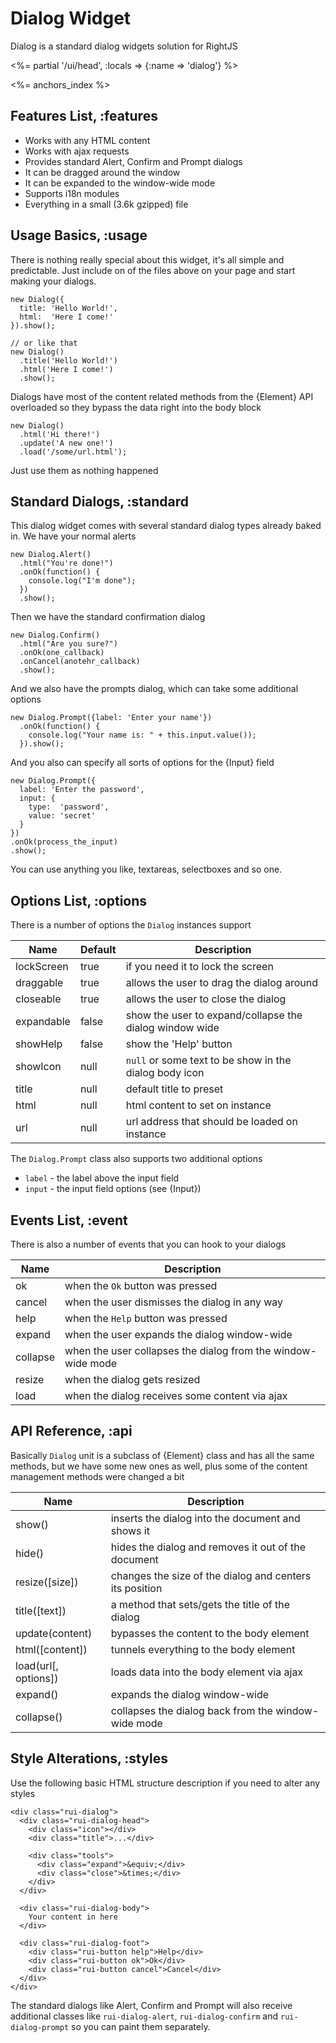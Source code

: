 # Dialog Widget

Dialog is a standard dialog widgets solution for RightJS

<%= partial '/ui/head', :locals => {:name => 'dialog'} %>

<%= anchors_index %>


## Features List, :features

* Works with any HTML content
* Works with ajax requests
* Provides standard Alert, Confirm and Prompt dialogs
* It can be dragged around the window
* It can be expanded to the window-wide mode
* Supports i18n modules
* Everything in a small (3.6k gzipped) file


## Usage Basics, :usage

There is nothing really special about this widget, it's all simple and
predictable. Just include on of the files above on your page and start making
your dialogs.

    new Dialog({
      title: 'Hello World!',
      html:  'Here I come!'
    }).show();

    // or like that
    new Dialog()
      .title('Hello World!')
      .html('Here I come!')
      .show();

Dialogs have most of the content related methods from the {Element} API
overloaded so they bypass the data right into the body block

    new Dialog()
      .html('Hi there!')
      .update('A new one!')
      .load('/some/url.html');

Just use them as nothing happened


## Standard Dialogs, :standard

This dialog widget comes with several standard dialog types already baked in.
We have your normal alerts

    new Dialog.Alert()
      .html("You're done!")
      .onOk(function() {
        console.log("I'm done");
      })
      .show();

Then we have the standard confirmation dialog

    new Dialog.Confirm()
      .html("Are you sure?")
      .onOk(one_callback)
      .onCancel(anotehr_callback)
      .show();

And we also have the prompts dialog, which can take some additional options

    new Dialog.Prompt({label: 'Enter your name'})
      .onOk(function() {
        console.log("Your name is: " + this.input.value());
      }).show();

And you also can specify all sorts of options for the {Input} field

    new Dialog.Prompt({
      label: 'Enter the password',
      input: {
        type:  'password',
        value: 'secret'
      }
    })
    .onOk(process_the_input)
    .show();

You can use anything you like, textareas, selectboxes and so one.


## Options List, :options

There is a number of options the `Dialog` instances support

Name       | Default | Description
-----------|-------|---------------------------------------------------------
lockScreen | true  | if you need it to lock the screen
draggable  | true  | allows the user to drag the dialog around
closeable  | true  | allows the user to close the dialog
expandable | false | show the user to expand/collapse the dialog window wide
showHelp   | false | show the 'Help' button
showIcon   | null  | `null` or some text to be show in the dialog body icon
title      | null  | default title to preset
html       | null  | html content to set on instance
url        | null  | url address that should be loaded on instance

The `Dialog.Prompt` class also supports two additional options

* `label` - the label above the input field
* `input` - the input field options (see {Input})


## Events List, :event

There is also a number of events that you can hook to your dialogs

Name     | Description
---------|---------------------------------------------------
ok       | when the `Ok` button was pressed
cancel   | when the user dismisses the dialog in any way
help     | when the `Help` button was pressed
expand   | when the user expands the dialog window-wide
collapse | when the user collapses the dialog from the window-wide mode
resize   | when the dialog gets resized
load     | when the dialog receives some content via ajax


## API Reference, :api

Basically `Dialog` unit is a subclass of {Element} class and has all the same
methods, but we have some new ones as well, plus some of the content
management methods were changed a bit

Name                 | Description
---------------------|------------------------------------------------------
show()               | inserts the dialog into the document and shows it
hide()               | hides the dialog and removes it out of the document
resize(\[size\])     | changes the size of the dialog and centers its position
title(\[text\])      | a method that sets/gets the title of the dialog
update(content)      | bypasses the content to the body element
html(\[content\])    | tunnels everything to the body element
load(url\[, options\]) | loads data into the body element via ajax
expand()             | expands the dialog window-wide
collapse()           | collapses the dialog back from the window-wide mode


## Style Alterations, :styles

Use the following basic HTML structure description if you need to alter
any styles

    <div class="rui-dialog">
      <div class="rui-dialog-head">
        <div class="icon"></div>
        <div class="title">...</div>

        <div class="tools">
          <div class="expand">&equiv;</div>
          <div class="close">&times;</div>
        </div>
      </div>

      <div class="rui-dialog-body">
        Your content in here
      </div>

      <div class="rui-dialog-foot">
        <div class="rui-button help">Help</div>
        <div class="rui-button ok">Ok</div>
        <div class="rui-button cancel">Cancel</div>
      </div>
    </div>

The standard dialogs like Alert, Confirm and Prompt will also receive
additional classes like `rui-dialog-alert`, `rui-dialog-confirm` and
`rui-dialog-prompt` so you can paint them separately.